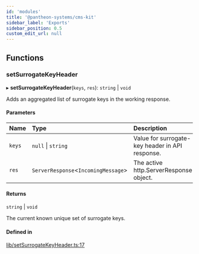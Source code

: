 ```yaml
---
id: 'modules'
title: '@pantheon-systems/cms-kit'
sidebar_label: 'Exports'
sidebar_position: 0.5
custom_edit_url: null
---
```


## Functions

### setSurrogateKeyHeader

▸ **setSurrogateKeyHeader**(`keys`, `res`): `string` \| `void`

Adds an aggregated list of surrogate keys in the working response.

#### Parameters

| Name   | Type                                 | Description                                     |
| :----- | :----------------------------------- | :---------------------------------------------- |
| `keys` | `null` \| `string`                   | Value for surrogate-key header in API response. |
| `res`  | `ServerResponse`<`IncomingMessage`\> | The active http.ServerResponse object.          |

#### Returns

`string` \| `void`

The current known unique set of surrogate keys.

#### Defined in

[lib/setSurrogateKeyHeader.ts:17](https://github.com/pantheon-systems/decoupled-kit-js/blob/5049fc03/packages/cms-kit/src/lib/setSurrogateKeyHeader.ts#L17)
